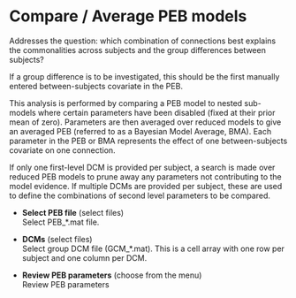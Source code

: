 # Compare / Average PEB models  
Addresses the question: which combination of connections best explains the commonalities across subjects and the group differences between subjects?  
  
If a group difference is to be investigated, this should be the first manually entered between-subjects covariate in the PEB.  
  
This analysis is performed by comparing a PEB model to nested sub-models where certain parameters have been disabled (fixed at their prior mean of zero). Parameters are then averaged over reduced models to give an averaged PEB (referred to as a Bayesian Model Average, BMA). Each parameter in the PEB or BMA represents the effect of one between-subjects covariate on one connection.  
  
If only one first-level DCM is provided per subject, a search is made over reduced PEB models to prune away any parameters not contributing to the model evidence. If multiple DCMs are provided per subject, these are used to define the combinations of second level parameters to be compared.  

* **Select PEB file** (select files)  
Select PEB_*.mat file.  

* **DCMs** (select files)  
Select group DCM file (GCM_*.mat). This is a cell array with one row per subject and one column per DCM.  

* **Review PEB parameters** (choose from the menu)  
Review PEB parameters  
